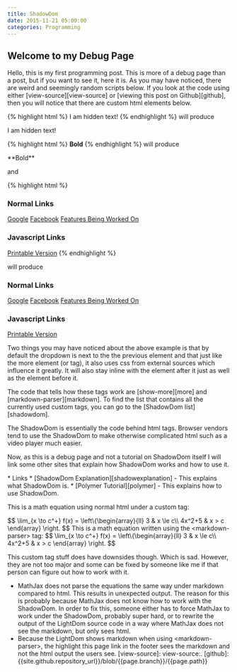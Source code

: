 ```yaml
---
title: ShadowDom
date: 2015-11-21 05:00:00
categories: Programming
---
```

<meta name="robots" content="noindex" />
<!--This page used to be a blog post, but I found that it was updated way too frequently to count as a real blog post. One reason I changed it is
I want to be able to change the dates and republish the post as an updated post for rss. The other reason is, a post is meant to be read once, or at
least a few times. Sure that is not always true and maybe someone really loves a post or needs information from it, but typically, a post is read once,
pages are read multiple times and are updated on a consistent basis. Now, the reason I left the front matter for the post intact is solely for archival
reasons. The date has no reflection on when the post was last updated. This specific post though, I will probably keep in the sitedata for programmars to
find and use. Well, I hope you enjoy my programming post (now as a page)-->

## Welcome to my Debug Page

Hello, this is my first programming post. This is more of a debug page than a post, but if you want to see it, here it is. As you may have noticed, there are weird and seemingly random scripts below. If you look at the code using either [view-source][view-source] or [viewing this post on Github][github], then you will notice that there are custom html elements below.

<show-more name="Custom HTML Demo and Code">

{% highlight html %}
<show-more name="Show More...">
I am hidden text!
</show-more>
{% endhighlight %}
will produce

<show-more name="Show More...">
I am hidden text!
</show-more>

{% highlight html %}
<markdown-parser>
**Bold**
</markdown-parser>
{% endhighlight %}
will produce

<markdown-parser>
**Bold**
</markdown-parser>

and

{% highlight html %}
<show-dropdown name="Mr. Dropdown">
<h3 class="inline">Normal Links</h3>
<a href="https://google.com/" target="_blank" class="btn btn-google"><span class="icon"></span>Google</a>
<a href="https://facebook.com/" target="_blank" class="btn btn-facebook"><span class="icon"></span>Facebook</a>
<a href="/todo.html" class="btn btn-github">Features Being Worked On</a>
<br>
<h3 class="inline">Javascript Links</h3>
<a href="/repositories.html" onclick="javascript:printable();return false;" class="btn btn-github">Printable Version</a>
</show-dropdown>
{% endhighlight %}

will produce

<show-dropdown name="Mr. Dropdown">
<h3 class="inline">Normal Links</h3>
<a href="https://google.com/" target="_blank" class="btn btn-google"><span class="icon"></span>Google</a>
<a href="https://facebook.com/" target="_blank" class="btn btn-facebook"><span class="icon"></span>Facebook</a>
<a href="/todo.html" class="btn btn-github">Features Being Worked On</a>
<br>
<h3 class="inline">Javascript Links</h3>
<a href="/repositories.html" onclick="javascript:printable();return false;" class="btn btn-github">Printable Version</a>
</show-dropdown>

<br>

Two things you may have noticed about the above example is that by default the dropdown is next to the the previous element and that just like the more element (or tag), it also uses css from external sources which influence it greatly. It will also stay inline with the element after it just as well as the element before it.

<markdown-parser>
The code that tells how these tags work are [show-more][more] and [markdown-parser][markdown]. To find the list that contains all the currently used custom tags, you can go to the [ShadowDom list][shadowdom].

[shadowdom]: {{site.github.repository_url}}/blob/{{page.branch}}/sitedata/shadowdom.html
[more]: {{site.github.repository_url}}/blob/{{page.branch}}/sitedata/customizations/more.html
[markdown]: {{site.github.repository_url}}/blob/{{page.branch}}/sitedata/customizations/markdown.html
</markdown-parser>
</show-more>

<show-more name="Shadow Explanation...">

The ShadowDom is essentially the code behind html tags. Browser vendors tend to use the ShadowDom to make otherwise complicated html such as a video player much easier.

Now, as this is a debug page and not a tutorial on ShadowDom itself I will link some other sites that explain how ShadowDom works and how to use it.

<markdown-parser>
* Links
    * [ShadowDom Explanation][shadowexplanation] - This explains what ShadowDom is.
    * [Polymer Tutorial][polymer] - This explains how to use ShadowDom.

[shadowexplanation]: http://www.html5rocks.com/en/tutorials/webcomponents/shadowdom/
[polymer]: https://www.polymer-project.org/1.0/docs/start/quick-tour.html

</markdown-parser>
</show-more>

<show-more name="Math Equations in Client-Side Markdown and HTML">
<p>This is a math equation using normal html under a custom tag: </p>
$$ \lim_{x \to c^+} f(x) = \left\{\begin{array}{ll} 3 & x \le c\\ 4x^2+5 & x > c \end{array} \right. $$
<markdown-parser>
This is a math equation written using the &lt;markdown-parser&gt; tag: 
$$ \lim_{x \to c^+} f(x) = \left\{\begin{array}{ll} 3 & x \le c\\ 4x^2+5 & x > c \end{array} \right. $$
</markdown-parser>
</show-more>

<show-more name="Downsides"><markdown-parser>
This custom tag stuff does have downsides though. Which is sad. However, they are not too major and some can be fixed by someone like me if that person can figure out how to work with it.

* MathJax does not parse the equations the same way under markdown compared to html. This results in unexpected output. The reason for this is probably because MathJax does not know how to work with the ShadowDom. In order to fix this, someone either has to force MathJax to work under the ShadowDom, probably super hard, or to rewrite the output of the LightDom source code in a way where MathJax does not see the markdown, but only sees html.
* Because the LightDom shows markdown when using &lt;markdown-parser&gt;, the highlight this page link in the footer sees the markdown and not the html output the users see.
</markdown-parser></show-more>
[view-source]: view-source:.
[github]: {{site.github.repository_url}}/blob/{{page.branch}}/{{page.path}}
